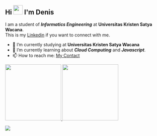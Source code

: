 ## Hi <img src="https://raw.githubusercontent.com/MartinHeinz/MartinHeinz/master/wave.gif" width="30px"> I'm Denis 

I am a student of ***Informatics Engineering*** at **Universitas Kristen Satya Wacana**.<br>
This is my [Linkedin](https://www.linkedin.com/in/denisadfer/) if you want to connect with me.

- 🔭 I’m currently studying at **Universitas Kristen Satya Wacana**
- 🌱 I’m currently learning about ***Cloud Computing*** and ***Javascript***.
- 📫 How to reach me: [My Contact](https://biolinky.co/denisadfer)

<p align="left">
<a href="https://github.com/denisadfer">
  <img height="180em" src="https://github-readme-stats-eight-theta.vercel.app/api?username=denisadfer&show_icons=true&theme=omni&include_all_commits=true&count_private=true"/>
  <img height="180em" src="https://github-readme-stats-eight-theta.vercel.app/api/top-langs/?username=denisadfer&layout=compact&langs_count=8&theme=omni"/>
</a>
</p>

![](https://komarev.com/ghpvc/?username=denisadfer&color=blue)
<!-- 
<img src="https://camo.githubusercontent.com/587cc3d3c72b574822f1021d1f5435b72d1e2d1c8a6c6805802b29ab0b0d5741/68747470733a2f2f76697369746f722d62616467652e6c616f62692e6963752f62616467653f706167655f69643d79756c697573697573312e79756c69757369757331"/> -->

<!-- 
**denisadfer/denisadfer** is a ✨ _special_ ✨ repository because its `README.md` (this file) appears on your GitHub profile.

Here are some ideas to get you started:

- 🔭 I’m currently working on ...
- 🌱 I’m currently learning ...
- 👯 I’m looking to collaborate on ...
- 🤔 I’m looking for help with ...
- 💬 Ask me about ...
- 📫 How to reach me: ...
- 😄 Pronouns: ...
- ⚡ Fun fact: ...

 -->

